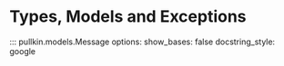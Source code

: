 # Types, Models and Exceptions

::: pullkin.models.Message
    options:
      show_bases: false 
      docstring_style: google
